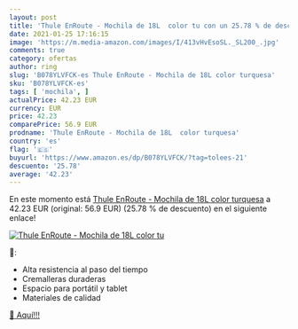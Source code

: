 ```yaml
---
layout: post
title: 'Thule EnRoute - Mochila de 18L  color tu con un 25.78 % de descuento'
date: 2021-01-25 17:16:15
image: 'https://m.media-amazon.com/images/I/413vHvEsoSL._SL200_.jpg'
comments: true
category: ofertas
author: ring
slug: 'B078YLVFCK-es Thule EnRoute - Mochila de 18L color turquesa'
sku: 'B078YLVFCK-es'
tags: [ 'mochila', ]
actualPrice: 42.23 EUR
currency: EUR
price: 42.23
comparePrice: 56.9 EUR
prodname: 'Thule EnRoute - Mochila de 18L  color turquesa'
country: 'es'
flag: '🇪🇸'
buyurl: 'https://www.amazon.es/dp/B078YLVFCK/?tag=tolees-21'
descuento: '25.78'
average: '42.23'
---
```


En este momento está [Thule EnRoute - Mochila de 18L  color turquesa](https://www.amazon.es/dp/B078YLVFCK/?tag=tolees-21) a 42.23 EUR (original: 56.9 EUR) (25.78 %  de descuento) en el siguiente enlace!

[![Thule EnRoute - Mochila de 18L  color tu](https://m.media-amazon.com/images/I/413vHvEsoSL._SL200_.jpg)](https://www.amazon.es/dp/B078YLVFCK/?tag=tolees-21)

🔎:

- Alta resistencia al paso del tiempo
- Cremalleras duraderas
- Espacio para portátil y tablet
- Materiales de calidad

[🛒 Aquí!!!](https://www.amazon.es/dp/B078YLVFCK/?tag=tolees-21)
